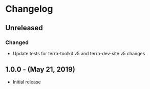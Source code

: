 Changelog
=========

Unreleased
----------
### Changed
* Update tests for terra-toolkit v5 and terra-dev-site v5 changes

1.0.0 - (May 21, 2019)
------------------
* Initial release

